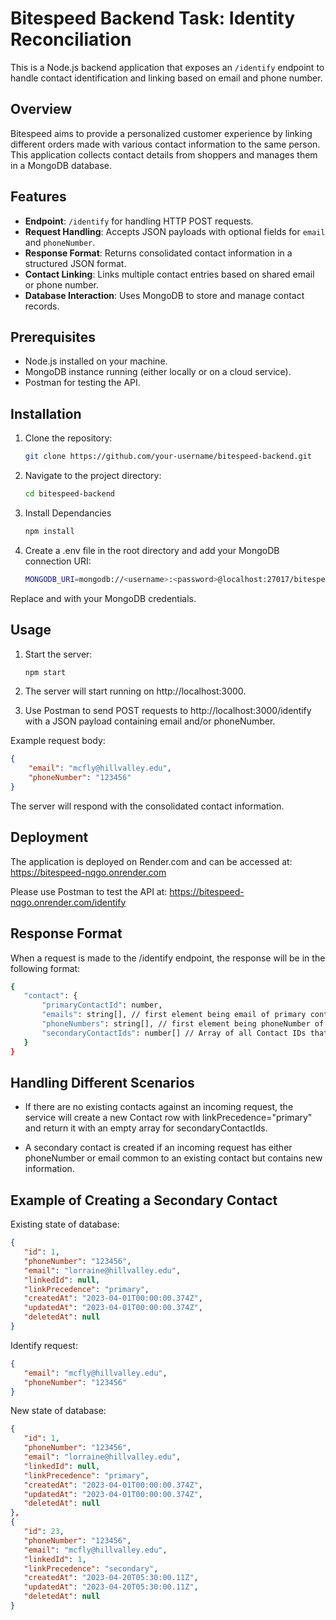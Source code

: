 
# Bitespeed Backend Task: Identity Reconciliation

This is a Node.js backend application that exposes an `/identify` endpoint to handle contact identification and linking based on email and phone number.

## Overview

Bitespeed aims to provide a personalized customer experience by linking different orders made with various contact information to the same person. This application collects contact details from shoppers and manages them in a MongoDB database.

## Features

- **Endpoint**: `/identify` for handling HTTP POST requests.
- **Request Handling**: Accepts JSON payloads with optional fields for `email` and `phoneNumber`.
- **Response Format**: Returns consolidated contact information in a structured JSON format.
- **Contact Linking**: Links multiple contact entries based on shared email or phone number.
- **Database Interaction**: Uses MongoDB to store and manage contact records.

## Prerequisites

- Node.js installed on your machine.
- MongoDB instance running (either locally or on a cloud service).
- Postman for testing the API.

## Installation

1. Clone the repository:

   ```bash
   git clone https://github.com/your-username/bitespeed-backend.git

2. Navigate to the project directory:

    ```bash 
    cd bitespeed-backend

3. Install Dependancies

    ```bash
    npm install

4. Create a .env file in the root directory and add your MongoDB connection URI:

    ```bash
    MONGODB_URI=mongodb://<username>:<password>@localhost:27017/bitespeed

Replace <username> and <password> with your MongoDB credentials.


    
## Usage

1. Start the server:

    ```bash
    npm start

2. The server will start running on http://localhost:3000.

3. Use Postman to send POST requests to http://localhost:3000/identify with a JSON payload containing email and/or phoneNumber.

Example request body:

```json
{
    "email": "mcfly@hillvalley.edu",
    "phoneNumber": "123456"
}
```
The server will respond with the consolidated contact information.





## Deployment

The application is deployed on Render.com and can be accessed at: https://bitespeed-nqgo.onrender.com

Please use Postman to test the API at: https://bitespeed-nqgo.onrender.com/identify


## Response Format

When a request is made to the /identify endpoint, the response will be in the following format:

```bash
{
   "contact": {
       "primaryContactId": number,
       "emails": string[], // first element being email of primary contact 
       "phoneNumbers": string[], // first element being phoneNumber of primary contact
       "secondaryContactIds": number[] // Array of all Contact IDs that are "secondary"
   }
}
```

## Handling Different Scenarios

- If there are no existing contacts against an incoming request, the service will create a new Contact row with linkPrecedence="primary" and return it with an empty array for secondaryContactIds.

- A secondary contact is created if an incoming request has either phoneNumber or email common to an existing contact but contains new information.

## Example of Creating a Secondary Contact

Existing state of database:

```json
{
   "id": 1,
   "phoneNumber": "123456",
   "email": "lorraine@hillvalley.edu",
   "linkedId": null,
   "linkPrecedence": "primary",
   "createdAt": "2023-04-01T00:00:00.374Z",
   "updatedAt": "2023-04-01T00:00:00.374Z",
   "deletedAt": null
}
```

Identify request:


```json
{
   "email": "mcfly@hillvalley.edu",
   "phoneNumber": "123456"
}
```

New state of database:


```json
{
   "id": 1,
   "phoneNumber": "123456",
   "email": "lorraine@hillvalley.edu",
   "linkedId": null,
   "linkPrecedence": "primary",
   "createdAt": "2023-04-01T00:00:00.374Z",
   "updatedAt": "2023-04-01T00:00:00.374Z",
   "deletedAt": null
},
{
   "id": 23,
   "phoneNumber": "123456",
   "email": "mcfly@hillvalley.edu",
   "linkedId": 1,
   "linkPrecedence": "secondary",
   "createdAt": "2023-04-20T05:30:00.11Z",
   "updatedAt": "2023-04-20T05:30:00.11Z",
   "deletedAt": null
}
```

